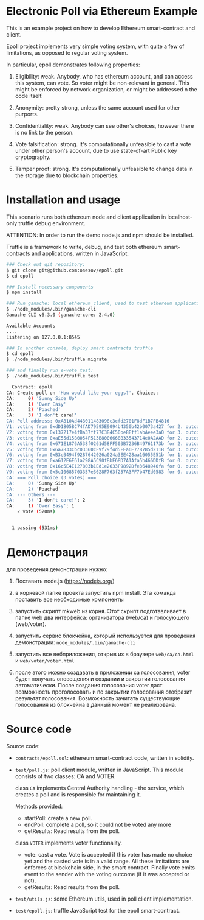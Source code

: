 # Electronic Poll via Ethereum Example

This is an example project on how to develop Ethereum smart-contract
and client.

Epoll project implements very simple voting system, with quite a few
of limitations, as opposed to regular voting system.

In particular, epoll demonstrates following properties:

1) Eligibility: weak. Anybody, who has ethereum account, and can
   access this system, can vote.  So voter might be non-relevant in
   general. This might be enforced by network organization, or might
   be addressed n the code itself.

2) Anonymity: pretty strong, unless the same account used for other
   purports.

3) Confidentiality: weak. Anybody can see other's choices, however
   there is no link to the person.

4) Vote falsification: strong. It's computationally unfeasible to cast
   a vote under other person's account, due to use state-of-art Public
   key cryptography.

5) Tamper proof: strong. It's computationally unfeasible to change
   data in the storage due to blockchain properties.


# Installation and usage

This scenario runs both ethereum node and client application in
localhost-only truffle debug environment.

ATTENTION: In order to run the demo node.js and npm should be
installed.

Truffle is a framework to write, debug, and test both ethereum
smart-contracts and applications, written in JavaScript.

```bash
### Check out git repository:
$ git clone git@github.com:osesov/epoll.git
$ cd epoll

### Install necessary components
$ npm install

### Run ganache: local ethereum client, used to test ethereum applications. 
$ ./node_modules/.bin/ganache-cli
Ganache CLI v6.3.0 (ganache-core: 2.4.0)

Available Accounts
....
Listening on 127.0.0.1:8545

### In another console, deploy smart contracts truffle
$ cd epoll
$ ./node_modules/.bin/truffle migrate

### and finally run e-vote test:
$ ./node_modules/.bin/truffle test

  Contract: epoll
CA: Create poll on 'How would like your eggs?'. Choices:
CA:     0) 'Sunny Side Up'
CA:     1) 'Over Easy'
CA:     2) 'Poached'
CA:     3) 'I don't care!'
CA: Poll address: 0xA810Ad443011483098c3cfd2701F8dF1B7FB4816
V1: voting from 0xdD1805BC74fAD79595E9094b4350b42b0073a427 for 2. outcome 0(accepted)
V2: voting from 0x137217e4fBa37ff77C384C50be8Eff1abAeee3a0 for 3. outcome 0(accepted)
V3: voting from 0xaE55d15B0054F513B8006668B33543714e0A2AAD for 2. outcome 0(accepted)
V4: voting from 0x671E1876A538f0261d58FF503B7236B49761173b for 2. outcome 0(accepted)
V5: voting from 0x6a7833CbcD3360cF9f79f4d5FEa6E778785d211B for 3. outcome 0(accepted)
V6: voting from 0xB3e3494f9287642026a024a3EE428aa16055E51b for 1. outcome 0(accepted)
V7: voting from 0xa612E6E61a298A5C90fBbE68D7A1Afa5b466DDfB for 0. outcome 0(accepted)
V8: voting from 0x16c5E4E127803b1Ed1e2633F9892Dfe3648940fa for 0. outcome 0(accepted)
V9: voting from 0x5c10685703357e3628F763f257A3FF7b47Ed0583 for 0. outcome 0(accepted)
CA: === Poll choice (3 votes) ===
CA:     0) 'Sunny Side Up'
CA:     2) 'Poached'
CA: --- Others ---
CA:     3) 'I don't care!': 2
CA:     1) 'Over Easy': 1
    ✓ vote (520ms)


  1 passing (531ms)

```

# Демонстрация
для проведения демонстрации нужно:

1) Поставить node.js (https://nodejs.org/)

2) в корневой папке проекта запустить npm install. Эта команда поставить все необходимые компоненты

3) запустить скрипт mkweb из корня. Этот скрипт подготавливает в папке web два интерфейса:
   организатора (web/ca) и голосующего (web/voter).

4) запустить сервис блокчейна, который используется для проведения демонстрации:
    `node_modules/.bin/ganache-cli`

5) запустить все вебприложения, открыв их в браузере
    `web/ca/ca.html` и `web/voter/voter.html`

6) после этого можно создавать в приложении ca голосования, voter будет получать оповещения
   и создании и закрытии голосования автоматически. После создания голосования voter
   даст возможность проголосовать и по закрытии голосования отобразит результат голосования.
   Возможность зачитать существующие голосования из блокчейна в данный момент не реализована.

# Source code

Source code:

- `contracts/epoll.sol`: ethereum smart-contract code, written in
  solidity.

- `test/poll.js`: poll client module, written in JavaScript. This
  module consists of two classes: CA and VOTER.
  
  class `CA` implements Central Authority handling - the service,
  which creates a poll and is responsible for maintaining it.

  Methods provided:
  - startPoll: create a new poll.
  - endPoll: complete a poll, so it could not be voted any more
  - getResults: Read results from the poll.
  
  class `VOTER` implements voter functionality.
  - vote: cast a vote. Vote is accepted if this voter has made no
    choice yet and the casted vote is in a valid range.  All these
    limitations are enforces at blockchain side, in the smart
    contract. Finally vote emits event to the sender with the voting
    outcome (if it was accepted or not).
  - getResults: Read results from the poll.
   
- `test/utils.js`: some Ethereum utils, used in poll client
  implementation.

- `test/epoll.js`: truffle JavaScript test for the epoll
  smart-contract.
